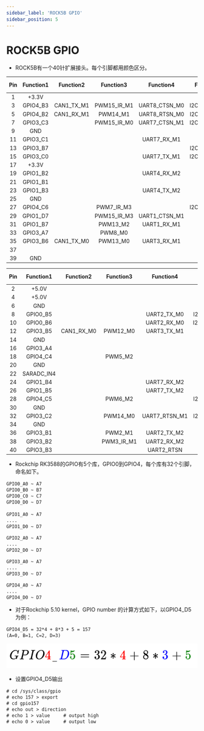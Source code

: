 ```yaml
---
sidebar_label: 'ROCK5B GPIO'
sidebar_position: 5
---
```



# ROCK5B GPIO

- ROCK5B有一个40针扩展接头。每个引脚都用颜色区分。

| Pin | Function1 | Function2  | Function3   | Function4      | Function5   | Function6    | Function7    | Function8   | GPIO number  |
|:---:|:---------:|:----------:|:-----------:|:--------------:|:-----------:|:------------:|:------------:|:-----------:|:------------:|
| 1   | +3.3V     |            |             |                |             |              |              |             |              |
| 3   | GPIO4_B3  | CAN1_TX_M1 | PWM15_IR_M1 |  UART8_CTSN_M0 | I2C7_SDA_M3 | I2S1_SDO2_M0 |              |             | 139          |
| 5   | GPIO4_B2  | CAN1_RX_M1 | PWM14_M1    | UART8_RTSN_M0  | I2C7_SCL_M3 | I2S1_SDO1_M0 |              |             | 138          |
| 7   | GPIO3_C3  |            | PWM15_IR_M0 | UART7_CTSN_M1  | I2C8_SDA_M4 |              | SPI1_CS1_M1  |             | 115          |
| 9   | GND       |            |             |                |             |              |              |             |              |
| 11  | GPIO3_C1  |            |             | UART7_RX_M1    |             |              | SPI1_CLK_M1  |             | 113          |
| 13  | GPIO3_B7  |            |             |                | I2C3_SCL_M1 |              | SPI1_MOSI_M1 |             | 111          |
| 15  | GPIO3_C0  |            |             | UART7_TX_M1    | I2C3_SDA_M1 |              | SPI1_MISO_M1 |             | 112          |
| 17  | +3.3V     |            |             |                |             |              |              |             |              |
| 19  | GPIO1_B2  |            |             | UART4_RX_M2    |             |              | SPI0_MOSI_M2 |             | 42           |
| 21  | GPIO1_B1  |            |             |                |             |              | SPI0_MISO_M2 |             | 41           |
| 23  | GPIO1_B3  |            |             |  UART4_TX_M2   |             |              |  SPI0_CLK_M2 |             | 43           |
| 25  | GND       |            |             |                |             |              |              |             |              |
| 27  | GPIO4_C6  |            | PWM7_IR_M3  |                | I2C0_SDA_M1 |              | SPI3_CLK_M0  |             | 150          |
| 29  | GPIO1_D7  |            | PWM15_IR_M3 | UART1_CTSN_M1  |             |              |              |             | 63           |
| 31  | GPIO1_B7  |            | PWM13_M2    | UART1_RX_M1    |             |              |              | SPDIF_TX_M0 | 47           |
| 33  | GPIO3_A7  |            | PWM8_M0     |                |             |              |              |             | 103          |
| 35  | GPIO3_B6  | CAN1_TX_M0 | PWM13_M0    | UART3_RX_M1    |             | I2S2_LRCK_M1 |              |             | 110          |
| 37  |           |            |             |                |             |              |              |             |              |
| 39  | GND       |            |             |                |             |              |              |             |              |

| Pin | Function1  | Function2  | Function3  | Function4     | Function5   | Function6    | Function7    | Function8 | GPIO number  |
|:---:|:----------:|:----------:|:----------:|:-------------:|:-----------:|:------------:|:------------:|:---------:|:------------:|
| 2   | +5.0V      |            |            |               |             |              |              |           |              |
| 4   | +5.0V      |            |            |               |             |              |              |           |              |
| 6   | GND        |            |            |               |             |              |              |           |              |
| 8   | GPIO0_B5   |            |            | UART2_TX_M0   | I2C1_SCL_M0 | I2S1_MCLK_M1 |              |           | 13           |
| 10  | GPIO0_B6   |            |            | UART2_RX_M0   | I2C1_SDA_M0 | I2S1_SCLK_M1 |              |           | 14           |
| 12  | GPIO3_B5   | CAN1_RX_M0 | PWM12_M0   | UART3_TX_M1   |             | I2S2_SCLK_M1 |              |           | 109          |
| 14  | GND        |            |            |               |             |              |              |           |              |
| 16  | GPIO3_A4   |            |            |               |             |              |              |           | 100          |
| 18  | GPIO4_C4   |            | PWM5_M2    |               |             |              | SPI3_MISO_M0 |           | 148          |
| 20  | GND        |            |            |               |             |              |              |           |              |
| 22  | SARADC_IN4 |            |            |               |             |              |              |           |              |
| 24  | GPIO1_B4   |            |            | UART7_RX_M2   |             |              | SPI0_CS0_M2  |           | 44           |
| 26  | GPIO1_B5   |            |            | UART7_TX_M2   |             |              | SPI0_CS1_M2  |           | 45           |
| 28  | GPIO4_C5   |            | PWM6_M2    |               | I2C0_SCL_M1 |              | SPI3_MOSI_M0 |           | 149          |
| 30  | GND        |            |            |               |             |              |              |           |              |
| 32  | GPIO3_C2   |            | PWM14_M0   | UART7_RTSN_M1 | I2C8_SCL_M4 |              | SPI1_CS0_M1  |           | 114          |
| 34  | GND        |            |            |               |             |              |              |           |              |
| 36  | GPIO3_B1   |            | PWM2_M1    | UART2_TX_M2   |             |              |              |           | 105          |
| 38  | GPIO3_B2   |            | PWM3_IR_M1 | UART2_RX_M2   |             | I2S2_SDI_M1  |              |           | 106          |
| 40  | GPIO3_B3   |            |            | UART2_RTSN    |             | I2S2_SDO_M1  |              |           | 107          |


- Rockchip RK3588的GPIO有5个库，GPIO0到GPIO4，每个库有32个引脚，命名如下。

```
GPIO0_A0 ~ A7 
GPIO0_B0 ~ B7
GPIO0_C0 ~ C7
GPIO0_D0 ~ D7
   
GPIO1_A0 ~ A7
....
GPIO1_D0 ~ D7
```
```
GPIO2_A0 ~ A7
....
GPIO2_D0 ~ D7
```
```
GPIO3_A0 ~ A7
....
GPIO3_D0 ~ D7
```
```
GPIO4_A0 ~ A7
....
GPIO4_D0 ~ D7
```

- 对于Rockchip 5.10 kernel，GPIO number 的计算方式如下，以GPIO4_D5 为例：

```
GPIO4_D5 = 32*4 + 8*3 + 5 = 157
(A=0, B=1, C=2, D=3)
```

![GPIO_numbew](../../../../static/img/accessories/Gpio_number.png)

- 设置GPIO4_D5输出
```
# cd /sys/class/gpio
# echo 157 > export
# cd gpio157
# echo out > direction
# echo 1 > value     # output high
# echo 0 > value     # output low
```